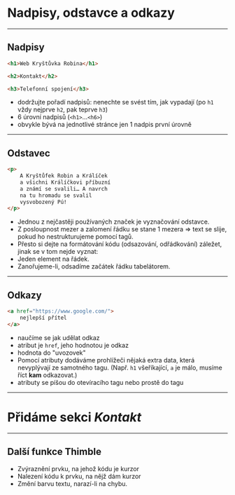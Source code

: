<!-- .slide: data-state="c-slide-inter" -->

# Nadpisy, odstavce a odkazy

---

## Nadpisy

```html
<h1>Web Kryštůvka Robina</h1>

<h2>Kontakt</h2>

<h3>Telefonní spojení</h3>
```

>>>
* dodržujte pořadí nadpisů: nenechte se svést tím, jak vypadají (po `h1` vždy nejprve `h2`, pak teprve `h3`)
* 6 úrovní nadpisů (`<h1>`…`<h6>`)
* obvykle bývá na jednotlivé stránce jen 1 nadpis první úrovně

---

## Odstavec

```html
<p>
	A Kryštůfek Robin a Králíček
	a všichni Králíčkovi příbuzní
	a známí se svalili… A navrch
	na tu hromadu se svalil
	vysvobozený Pú!
</p>
```
<!-- .element: class="c-text-md stretch" contenteditable="true" -->

>>>
* Jednou z nejčastěji používaných značek je vyznačování odstavce.
* Z posloupnost mezer a zalomení řádku se stane 1 mezera => text se slije, pokud ho nestrukturujeme pomocí tagů.
* Přesto si dejte na formátování kódu (odsazování, odřádkování) záležet, jinak se v tom nejde vyznat:
 * Jeden element na řádek.
 * Zanořujeme-li, odsadíme začátek řádku tabelátorem.

---

## Odkazy

```html
<a href="https://www.google.com/">
    nejlepší přítel
</a>
```
<!-- .element: class="c-text-md stretch" contenteditable="true" -->

>>>
* naučíme se jak udělat odkaz
* atribut je `href`, jeho hodnotou je odkaz
* hodnota do "uvozovek"
* Pomocí atributy dodáváme prohlížeči nějaká extra data, která nevyplývají ze samotného tagu. (Např. `h1` všeříkající, `a` je málo, musíme říct **kam** odkazovat.)
* atributy se píšou do otevíracího tagu nebo prostě do tagu

---

<!-- .slide: data-state="c-slide-task" -->

# Přidáme sekci _Kontakt_

---

## Další funkce Thimble

* Zvýraznění prvku, na jehož kódu je kurzor
* Nalezení kódu k prvku, na nějž dám kurzor
* Změní barvu textu, narazí-li na chybu.
